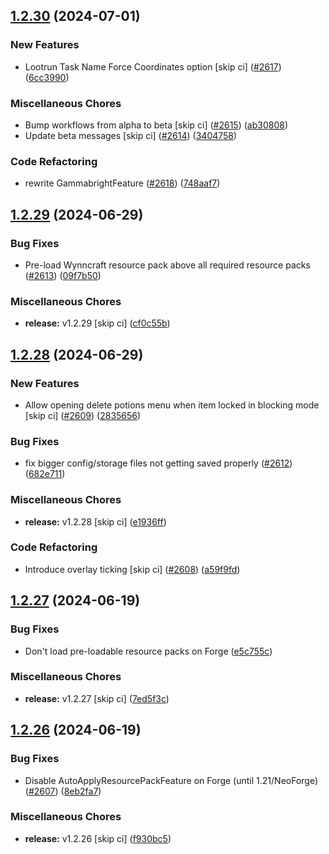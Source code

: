 ## [1.2.30](https://github.com/Wynntils/Artemis/compare/v1.2.29...v1.2.30) (2024-07-01)


### New Features

* Lootrun Task Name Force Coordinates option [skip ci] ([#2617](https://github.com/Wynntils/Artemis/issues/2617)) ([6cc3990](https://github.com/Wynntils/Artemis/commit/6cc3990853e21854e97bd5d7a9fe5728b57b8bae))


### Miscellaneous Chores

* Bump workflows from alpha to beta [skip ci] ([#2615](https://github.com/Wynntils/Artemis/issues/2615)) ([ab30808](https://github.com/Wynntils/Artemis/commit/ab30808b898bcfefede738403dfcc3b61e113535))
* Update beta messages [skip ci] ([#2614](https://github.com/Wynntils/Artemis/issues/2614)) ([3404758](https://github.com/Wynntils/Artemis/commit/3404758939f40fdd4bb070b0f30da593f75ad2a0))


### Code Refactoring

* rewrite GammabrightFeature ([#2618](https://github.com/Wynntils/Artemis/issues/2618)) ([748aaf7](https://github.com/Wynntils/Artemis/commit/748aaf7ed373f8965554aefdcaa44aa1fab9864d))

## [1.2.29](https://github.com/Wynntils/Artemis/compare/v1.2.28...v1.2.29) (2024-06-29)


### Bug Fixes

* Pre-load Wynncraft resource pack above all required resource packs ([#2613](https://github.com/Wynntils/Artemis/issues/2613)) ([09f7b50](https://github.com/Wynntils/Artemis/commit/09f7b50452654c5fd6c488e30694b883378f42de))


### Miscellaneous Chores

* **release:** v1.2.29 [skip ci] ([cf0c55b](https://github.com/Wynntils/Artemis/commit/cf0c55badfbf72f06adb86678ab92546f2eb765d))

## [1.2.28](https://github.com/Wynntils/Artemis/compare/v1.2.27...v1.2.28) (2024-06-29)


### New Features

* Allow opening delete potions menu when item locked in blocking mode [skip ci] ([#2609](https://github.com/Wynntils/Artemis/issues/2609)) ([2835656](https://github.com/Wynntils/Artemis/commit/283565620671357005f463ed4c924f43a579fdbb))


### Bug Fixes

* fix bigger config/storage files not getting saved properly ([#2612](https://github.com/Wynntils/Artemis/issues/2612)) ([682e711](https://github.com/Wynntils/Artemis/commit/682e711edc69fe0230580a4991983f0ab26820bb))


### Miscellaneous Chores

* **release:** v1.2.28 [skip ci] ([e1936ff](https://github.com/Wynntils/Artemis/commit/e1936ffd3d126b6f2d66445cc83deb4999b30215))


### Code Refactoring

* Introduce overlay ticking [skip ci] ([#2608](https://github.com/Wynntils/Artemis/issues/2608)) ([a59f9fd](https://github.com/Wynntils/Artemis/commit/a59f9fdaaa7df7a8e4f3fcd802526bf7478b27dc))

## [1.2.27](https://github.com/Wynntils/Artemis/compare/v1.2.26...v1.2.27) (2024-06-19)


### Bug Fixes

* Don't load pre-loadable resource packs on Forge ([e5c755c](https://github.com/Wynntils/Artemis/commit/e5c755caabbe427c4c126fa2a3423ce984d02d4f))


### Miscellaneous Chores

* **release:** v1.2.27 [skip ci] ([7ed5f3c](https://github.com/Wynntils/Artemis/commit/7ed5f3cdb54989ca9398121d03c12506ffdb3e3a))

## [1.2.26](https://github.com/Wynntils/Artemis/compare/v1.2.25...v1.2.26) (2024-06-19)


### Bug Fixes

* Disable AutoApplyResourcePackFeature on Forge (until 1.21/NeoForge)  ([#2607](https://github.com/Wynntils/Artemis/issues/2607)) ([8eb2fa7](https://github.com/Wynntils/Artemis/commit/8eb2fa783b1589c6f7b30ccfb7064db82825ff58))


### Miscellaneous Chores

* **release:** v1.2.26 [skip ci] ([f930bc5](https://github.com/Wynntils/Artemis/commit/f930bc5af378055bf3f4b2ad7e38f32667906409))

